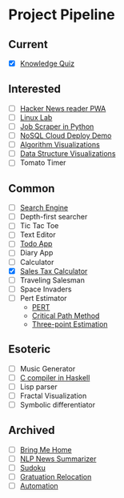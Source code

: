 # Project Pipeline

## Current
* [x] [Knowledge Quiz](https://elainechan.github.io/webdev/rote)

## Interested
* [ ] [Hacker News reader PWA](https://hnpwa.com/)
* [ ] [Linux Lab](./linux-lab.md)
* [ ] [Job Scraper in Python](https://medium.com/@msalmon00/web-scraping-job-postings-from-indeed-96bd588dcb4b)
* [ ] [NoSQL Cloud Deploy Demo](https://github.com/elainechan/notes/blob/master/Devops/deployment-demo.md)
* [ ] [Algorithm Visualizations](https://bost.ocks.org/mike/algorithms/)
* [ ] [Data Structure Visualizations](http://www.cs.usfca.edu/~galles/visualization/Algorithms.html)
* [ ] Tomato Timer

## Common
* [ ] [Search Engine](https://blog.kabir.ml/posts/inside-wade)
* [ ] Depth-first searcher
* [ ] Tic Tac Toe
* [ ] Text Editor
* [ ] [Todo App](http://todomvc.com/)
* [ ] Diary App
* [ ] Calculator
* [x] [Sales Tax Calculator](https://github.com/elainechan/sales-tax-calculator)
* [ ] Traveling Salesman
* [ ] Space Invaders
* [ ] Pert Estimator
    * [PERT](https://en.wikipedia.org/wiki/Program_evaluation_and_review_technique)
    * [Critical Path Method](https://en.wikipedia.org/wiki/Critical_path_method)
    * [Three-point Estimation](https://en.wikipedia.org/wiki/Three-point_estimation)

## Esoteric
* [ ] Music Generator
* [ ] [C compiler in Haskell](https://news.ycombinator.com/item?id=15821899)
* [ ] Lisp parser
* [ ] Fractal Visualization
* [ ] Symbolic differentiator

## Archived
* [ ] [Bring Me Home](https://github.com/elainechan/bringmehome)
* [ ] [NLP News Summarizer](https://github.com/elainechan/lampedo)
* [ ] [Sudoku](https://github.com/elainechan/sudoku)
* [ ] [Gratuation Relocation](https://github.com/elainechan/graduation)
* [ ] [Automation](https://github.com/elainechan/automation)
